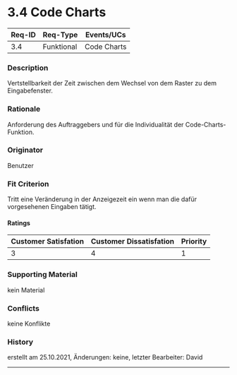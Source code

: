 # 3.4 Code Charts

| Req-ID |  Req-Type  | Events/UCs  |
|--------|------------|-------------|
| 3.4    | Funktional | Code Charts |

### Description
Vertstellbarkeit der Zeit zwischen dem Wechsel von dem Raster
zu dem Eingabefenster.

### Rationale
Anforderung des Auftraggebers und für die Individualität
der Code-Charts-Funktion.

### Originator
Benutzer

### Fit Criterion
Tritt eine Veränderung in der Anzeigezeit ein wenn man die
dafür vorgesehenen Eingaben tätigt.

#### Ratings
| Customer Satisfation | Customer Dissatisfation | Priority |
|----------------------|-------------------------|----------|
| 3                    | 4                       | 1        |

### Supporting Material
kein Material

### Conflicts
keine Konflikte

### History
erstellt am 25.10.2021,
Änderungen: keine,
letzter Bearbeiter: David

---
